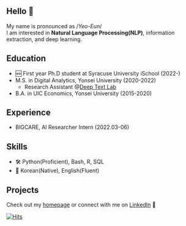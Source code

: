 ## Hello 👋 

My name is pronounced as /<i>Yeo-Eun</i>/ <br>
I am interested in <b>Natural Language Processing(NLP)</b>, information extraction, and deep learning.

## Education
- 🆕 First year Ph.D student at Syracuse University iSchool (2022-)
- M.S. in Digital Analytics, Yonsei University (2020-2022)
    - Research Assistant @<a href="https://deeptext.yonsei.ac.kr/home">Deep Text Lab</a>
- B.A. in UIC Economics, Yonsei University (2015-2020)

## Experience
- BIGCARE, AI Researcher Intern (2022.03-06)


## Skills
- 🛠 Python(Proficient), Bash, R, SQL
- 💬 Korean(Native), English(Fluent)

## Projects
Check out my <a href="https://yuheunk.github.io">homepage</a> or connect with me on <a href="https://www.linkedin.com/in/yuheunk/">LinkedIn</a> 🥴


[![Hits](https://hits.seeyoufarm.com/api/count/incr/badge.svg?url=https%3A%2F%2Fgithub.com%2Fyuheunk%2F&count_bg=%236BAFD9&title_bg=%23555555&icon=github.svg&icon_color=%23E7E7E7&title=hits&edge_flat=false)](https://hits.seeyoufarm.com)
